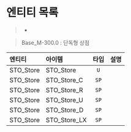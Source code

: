 # 엔티티 목록
> - 


> Base_M-300.0 : 단독형 상점

| 엔티티            | 아이템               | 타입  | 설명       |
|:----------------|:--------------------|:----:|:----------|
| STO_Store       | STO_Store           | `U`  |          |
| STO_Store       | STO_Store_C         | `SP` |          |
| STO_Store       | STO_Store_R         | `SP` |          |
| STO_Store       | STO_Store_U         | `SP`  |          |
| STO_Store       | STO_Store_D         | `SP`  |          |
| STO_Store       | STO_Store_LX        | `SP`  |          |


